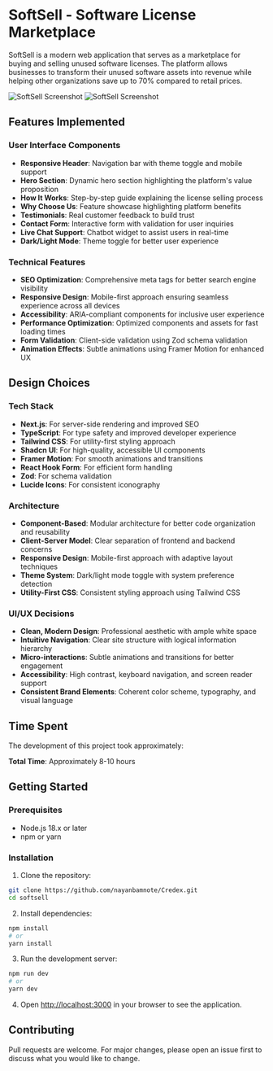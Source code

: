# SoftSell - Software License Marketplace

SoftSell is a modern web application that serves as a marketplace for buying and selling unused software licenses. The platform allows businesses to transform their unused software assets into revenue while helping other organizations save up to 70% compared to retail prices.

![SoftSell Screenshot](https://mbya44g66a.ufs.sh/f/5SMTRv60wQLrwXb892IGU7xYkCMovPAb5NZ3i8Q0mT9IthyR)
![SoftSell Screenshot](https://mbya44g66a.ufs.sh/f/5SMTRv60wQLrbWUR5opMkdpOf7lhgaBzFH2XxWeCNt6yURjs)

## Features Implemented

### User Interface Components
- **Responsive Header**: Navigation bar with theme toggle and mobile support
- **Hero Section**: Dynamic hero section highlighting the platform's value proposition
- **How It Works**: Step-by-step guide explaining the license selling process
- **Why Choose Us**: Feature showcase highlighting platform benefits
- **Testimonials**: Real customer feedback to build trust
- **Contact Form**: Interactive form with validation for user inquiries
- **Live Chat Support**: Chatbot widget to assist users in real-time
- **Dark/Light Mode**: Theme toggle for better user experience

### Technical Features
- **SEO Optimization**: Comprehensive meta tags for better search engine visibility
- **Responsive Design**: Mobile-first approach ensuring seamless experience across all devices
- **Accessibility**: ARIA-compliant components for inclusive user experience
- **Performance Optimization**: Optimized components and assets for fast loading times
- **Form Validation**: Client-side validation using Zod schema validation
- **Animation Effects**: Subtle animations using Framer Motion for enhanced UX

## Design Choices

### Tech Stack
- **Next.js**: For server-side rendering and improved SEO
- **TypeScript**: For type safety and improved developer experience
- **Tailwind CSS**: For utility-first styling approach
- **Shadcn UI**: For high-quality, accessible UI components
- **Framer Motion**: For smooth animations and transitions
- **React Hook Form**: For efficient form handling
- **Zod**: For schema validation
- **Lucide Icons**: For consistent iconography

### Architecture
- **Component-Based**: Modular architecture for better code organization and reusability
- **Client-Server Model**: Clear separation of frontend and backend concerns
- **Responsive Design**: Mobile-first approach with adaptive layout techniques
- **Theme System**: Dark/light mode toggle with system preference detection
- **Utility-First CSS**: Consistent styling approach using Tailwind CSS

### UI/UX Decisions
- **Clean, Modern Design**: Professional aesthetic with ample white space
- **Intuitive Navigation**: Clear site structure with logical information hierarchy
- **Micro-interactions**: Subtle animations and transitions for better engagement
- **Accessibility**: High contrast, keyboard navigation, and screen reader support
- **Consistent Brand Elements**: Coherent color scheme, typography, and visual language

## Time Spent

The development of this project took approximately:

**Total Time**: Approximately 8-10 hours

## Getting Started

### Prerequisites
- Node.js 18.x or later
- npm or yarn

### Installation
1. Clone the repository:
```bash
git clone https://github.com/nayanbamnote/Credex.git
cd softsell
```

2. Install dependencies:
```bash
npm install
# or
yarn install
```

3. Run the development server:
```bash
npm run dev
# or
yarn dev
```

4. Open [http://localhost:3000](http://localhost:3000) in your browser to see the application.

## Contributing
Pull requests are welcome. For major changes, please open an issue first to discuss what you would like to change.

